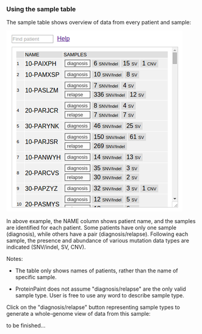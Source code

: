 ### **Using the sample table**

The sample table shows overview of data from every patient and sample:

![](../../../images/guides/proteinpaint/advanced-guides/using-the-sample-table/media/image1.png)

In above example, the NAME column shows patient name, and the samples
are identified for each patient. Some patients have only one sample
(diagnosis), while others have a pair (diagnosis/relapse). Following
each sample, the presence and abundance of various mutation data types
are indicated (SNV/indel, SV, CNV).

Notes:

-   The table only shows names of patients, rather than the name of specific sample.

-   ProteinPaint does not assume "diagnosis/relapse" are the only valid sample type. User is free to use any word to describe sample type.

Click on the "diagnosis/relapse" button representing sample types to
generate a whole-genome view of data from this sample:

to be finished...

